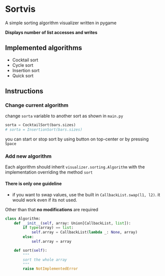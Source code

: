 # Sortvis

A simple sorting algorithm visualizer written in pygame

**Displays number of list accesses and writes**

## Implemented algorithms

- Cocktail sort
- Cycle sort
- Insertion sort
- Quick sort

## Instructions

### Change current algorithm

change `sorta` variable to another sort as shown in `main.py`

```python
sorta = CocktailSort(bars.sizes)
# sorta = InsertionSort(bars.sizes)
```

you can start or stop sort by using button on top-center or by pressing `Space`

### Add new algorithm

Each algorithm should inherit `visualizer.sorting.Algorithm`
with the implementation overriding the method `sort`

#### There is only one guideline

- if you want to swap values, use the built in `CallbackList.swap(l1, l2)`.
it would work even if its not used.

Other than that **no modifications** are required

```python
class Algorithm:
    def __init__(self, array: Union[CallbackList, list]):
        if type(array) == list:
            self.array = CallbackList(lambda _: None, array)
        else:
            self.array = array

    def sort(self):
        """
        sort the whole array
        """
        raise NotImplementedError
```
